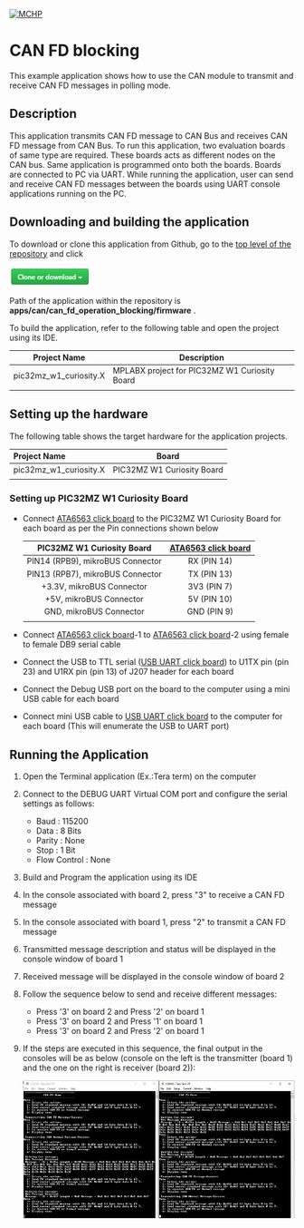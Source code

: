 [![MCHP](https://www.microchip.com/ResourcePackages/Microchip/assets/dist/images/logo.png)](https://www.microchip.com)

# CAN FD blocking

This example application shows how to use the CAN module to transmit and receive CAN FD messages in polling mode.

## Description

This application transmits CAN FD message to CAN Bus and receives CAN FD message from CAN Bus. To run this application, two evaluation boards of same type are required. These boards acts as different nodes on the CAN bus. Same application is programmed onto both the boards. Boards are connected to PC via UART. While running the application, user can send and receive CAN FD messages between the boards using UART console applications running on the PC.

## Downloading and building the application

To download or clone this application from Github, go to the [top level of the repository](https://github.com/Microchip-MPLAB-Harmony/csp_apps_pic32mz_w1) and click

![clone](../../../docs/images/clone.png)

Path of the application within the repository is **apps/can/can_fd_operation_blocking/firmware** .

To build the application, refer to the following table and open the project using its IDE.

| Project Name      | Description                                    |
| ----------------- | ---------------------------------------------- |
| pic32mz_w1_curiosity.X | MPLABX project for PIC32MZ W1 Curiosity Board |
|||

## Setting up the hardware

The following table shows the target hardware for the application projects.

| Project Name| Board|
|:---------|:---------:|
| pic32mz_w1_curiosity.X | PIC32MZ W1 Curiosity Board |
|||

### Setting up PIC32MZ W1 Curiosity Board

- Connect [ATA6563 click board](https://www.mikroe.com/ata6563-click) to the PIC32MZ W1 Curiosity Board for each board as per the Pin connections shown below

    | PIC32MZ W1 Curiosity Board  | [ATA6563 click board](https://www.mikroe.com/ata6563-click)  |
    |:-----------------------------------:|:-----------------------------------:|
    | PIN14 (RPB9), mikroBUS Connector |  RX (PIN 14) |
    | PIN13 (RPB7), mikroBUS Connector |  TX (PIN 13) |
    | +3.3V, mikroBUS Connector | 3V3 (PIN 7) |
    | +5V, mikroBUS Connector | 5V (PIN 10) |
    | GND, mikroBUS Connector | GND (PIN 9) |
    |||

- Connect [ATA6563 click board](https://www.mikroe.com/ata6563-click)-1 to [ATA6563 click board](https://www.mikroe.com/ata6563-click)-2 using female to female DB9 serial cable
- Connect the USB to TTL serial ([USB UART click board](https://www.mikroe.com/usb-uart-click)) to U1TX pin (pin 23) and U1RX pin (pin 13) of J207 header for each board
- Connect the Debug USB port on the board to the computer using a mini USB cable for each board
- Connect mini USB cable to [USB UART click board](https://www.mikroe.com/usb-uart-click) to the computer for each board (This will enumerate the USB to UART port)

## Running the Application

1. Open the Terminal application (Ex.:Tera term) on the computer
2. Connect to the DEBUG UART Virtual COM port and configure the serial settings as follows:
    - Baud : 115200
    - Data : 8 Bits
    - Parity : None
    - Stop : 1 Bit
    - Flow Control : None
3. Build and Program the application using its IDE
4. In the console associated with board 2, press "3" to receive a CAN FD message
5. In the console associated with board 1, press "2" to transmit a CAN FD message
6. Transmitted message description and status will be displayed in the console window of board 1
7. Received message will be displayed in the console window of board 2
8. Follow the sequence below to send and receive different messages:
    - Press '3' on board 2 and Press '2' on board 1
    - Press '3' on board 2 and Press '1' on board 1
    - Press '3' on board 2 and Press '2' on board 1
9. If the steps are executed in this sequence, the final output in the consoles will be as below (console on the left is the transmitter (board 1) and the one on the right is receiver (board 2)):

    ![output](images/output_can_fd_operation_blocking.png)